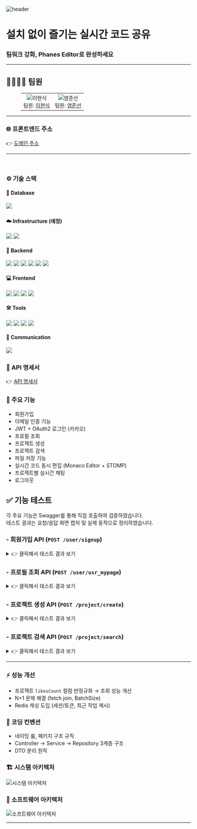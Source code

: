 ![header](https://capsule-render.vercel.app/api?type=waving&color=0:8EC5FC,100:E0C3FC&height=200&section=header&text=Phanes%20Editor&fontSize=60&fontColor=ffffff&animation=fadeIn&fontAlignY=35&desc=Real-time%20Collaboration%20on%20Code&descAlignY=60&descAlign=50)

<h1>설치 없이 즐기는 실시간 코드 공유</h1>
<h3>팀워크 강화, Phanes Editor로 완성하세요</h3>

---

## 👨‍👩‍👧‍👦 팀원

<figure>
  <table>
    <tr>
      <td align="center">
        <img src="https://avatars.githubusercontent.com/u/583231?v=4" width="120" height="120" alt="이현식"><br>
        팀원: <a href="https://github.com/why48382">이현식</a>
      </td>
      <td align="center">
        <img src="https://avatars.githubusercontent.com/u/9919?s=200&v=4" width="120" height="120" alt="염준선"><br>
        팀원: <a href="https://github.com/junsun-yeam">염준선</a>
      </td>
    </tr>
  </table>
</figure>


---

<h3>🌐 프론트엔드 주소</h3> 
👉 <a href = "http://gomorebi.kro.kr">도메인 주소</a>


---

<br>
<h3 id="devtools">⚙️ 기술 스택</h3>

<!-- Database -->
<h4>📂 Database</h4>
<div>
  <img src="https://img.shields.io/badge/MariaDB-003545?style=for-the-badge&logo=mariadb&logoColor=white">
</div>

<!-- Infrastructure -->
<h4>☁️ Infrastructure (예정) </h4>
<div>
  <img src="https://img.shields.io/badge/Docker-2496ED?style=for-the-badge&logo=docker&logoColor=white">
  <img src="https://img.shields.io/badge/AWS%20S3-569A31?style=for-the-badge&logo=amazons3&logoColor=white">
</div>

<!-- Backend -->
<h4>🚀 Backend</h4>
<div>
  <img src="https://img.shields.io/badge/Java-ED8B00?style=for-the-badge&logo=openjdk&logoColor=white">
  <img src="https://img.shields.io/badge/Spring_Boot-6DB33F?style=for-the-badge&logo=springboot&logoColor=white">
  <img src="https://img.shields.io/badge/JPA-59666C?style=for-the-badge&logo=hibernate&logoColor=white">
  <img src="https://img.shields.io/badge/QueryDSL-0099CC?style=for-the-badge&logoColor=white">
  <img src="https://img.shields.io/badge/WebSocket-010101?style=for-the-badge&logo=socketdotio&logoColor=white">
  <img src="https://img.shields.io/badge/STOMP-006699?style=for-the-badge&logo=apachekafka&logoColor=white">
</div>

<!-- Frontend -->
<h4>💻 Frontend</h4>
<div>
  <img src="https://img.shields.io/badge/Vue.js-4FC08D?style=for-the-badge&logo=vue.js&logoColor=white">
  <img src="https://img.shields.io/badge/JavaScript-F7DF1E?style=for-the-badge&logo=javascript&logoColor=black">
  <img src="https://img.shields.io/badge/Vue--Router-42B883?style=for-the-badge&logo=vue.js&logoColor=white">
  <img src="https://img.shields.io/badge/Monaco%20Editor-007ACC?style=for-the-badge&logo=visualstudiocode&logoColor=white">
</div>

<!-- Tools -->
<h4>🛠️ Tools</h4>
<div>
  <img src="https://img.shields.io/badge/Figma-F24E1E?style=for-the-badge&logo=figma&logoColor=white">
  <img src="https://img.shields.io/badge/IntelliJ_IDEA-000000.svg?style=for-the-badge&logo=intellij-idea&logoColor=white">
  <img src="https://img.shields.io/badge/Git-F05032?style=for-the-badge&logo=git&logoColor=white">
  <img src="https://img.shields.io/badge/GitHub-181717?style=for-the-badge&logo=github&logoColor=white">
</div>

<!-- Communication -->
<h4>💬 Communication</h4>
<div>
  <img src="https://img.shields.io/badge/Discord-5865F2?style=for-the-badge&logo=discord&logoColor=white">
</div>


### 📖 API 명세서
👉 <a href = "http://localhost:8080/swagger-ui/index.html">API 명세서</a>

### 🚀 주요 기능
- 회원가입
- 이메일 인증 기능
- JWT + OAuth2 로그인 (카카오)
- 프로필 조회
- 프로젝트 생성
- 프로젝트 검색
- 파일 저장 기능
- 실시간 코드 동시 편집 (Monaco Editor + STOMP)
- 프로젝트별 실시간 채팅
- 로그아웃

## ✅ 기능 테스트

각 주요 기능은 Swagger를 통해 직접 호출하여 검증하였습니다.  
테스트 결과는 요청/응답 화면 캡처 및 실제 동작으로 정리하였습니다.  


### - 회원가입 API (`POST /user/signup`)

<details>
  <summary>👉 클릭해서 테스트 결과 보기</summary>
<h5>요청</h5>
<img src="./assets/test/회원가입요청.png" width="70%" alt="회원가입 요청 화면">
<h5>응답</h5>
<img src="./assets/test/회원가입응답.png" width="70%" alt="회원가입 응답 화면">
</details>

### - 프로필 조회 API (`POST /user/usr_mypage`)

<details>
  <summary>👉 클릭해서 테스트 결과 보기</summary>
<h5>요청 (전달받은 토큰을 통해 로그인 한 유저의 정보 조회)</h5> 
<img src="./assets/test/프로필조회요청.png" width="70%" alt="회원가입 요청 화면">
<h5>응답</h5>
<img src="./assets/test/프로필조회응답.png" width="70%" alt="회원가입 응답 화면">
</details>

### - 프로젝트 생성 API (`POST /project/create`)

<details>
  <summary>👉 클릭해서 테스트 결과 보기</summary>
<h5>요청</h5> 
<img src="./assets/test/프로젝트생성요청.png" width="70%" alt="회원가입 요청 화면">
<h5>응답</h5>
<img src="./assets/test/프로젝트생성응답.png" width="70%" alt="회원가입 응답 화면">
</details>

### - 프로젝트 검색 API (`POST /project/search`)

<details>
  <summary>👉 클릭해서 테스트 결과 보기</summary>
<h5>요청</h5> 
<img src="./assets/test/프로젝트검색요청.png" width="70%" alt="회원가입 요청 화면">
<h5>응답</h5>
<img src="./assets/test/프로젝트검색응답.png" width="70%" alt="회원가입 응답 화면">
</details>

---

### ⚡ 성능 개선
- 프로젝트 `likesCount` 컬럼 반정규화 → 조회 성능 개선
- N+1 문제 해결 (fetch join, BatchSize)
- Redis 캐싱 도입 (세션/토큰, 최근 작업 캐시)

### 📏 코딩 컨벤션
- 네이밍 룰, 패키지 구조 규칙
- Controller → Service → Repository 3계층 구조
- DTO 분리 원칙

### 🏗️ 시스템 아키텍처
![시스템 아키텍처](./assets/architecture/system-architecture.png)

### 🧩 소프트웨어 아키텍처
![소프트웨어 아키텍처](./assets/architecture/software-architecture.png)

---
